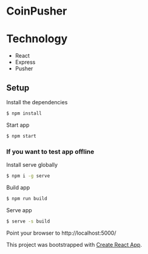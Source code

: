 # CoinPusher

# Technology

- React
- Express
- Pusher

## Setup

Install the dependencies

```sh
$ npm install
```

Start app

```sh
$ npm start
```

### If you want to test app offline

Install serve globally

```sh
$ npm i -g serve
```

Build app

```sh
$ npm run build
```

Serve app

```sh
$ serve -s build
```

Point your browser to http://localhost:5000/

This project was bootstrapped with [Create React App](https://github.com/facebookincubator/create-react-app).
